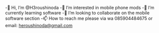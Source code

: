 -👋 Hi, I’m @H3roushinoda
-👀 I’m interested in mobile phone mods
-🌱 I’m currently learning software
-💞️ I’m looking to collaborate on the mobile software section
-📫 How to reach me please via wa 085904484675 or email: heroushinoda@gmail.com

<!---
H3roushinoda/H3roushinoda is a ✨ special ✨ repository because its `README.md` (this file) appears on your GitHub profile.
You can click the Preview link to take a look at your changes.
--->
